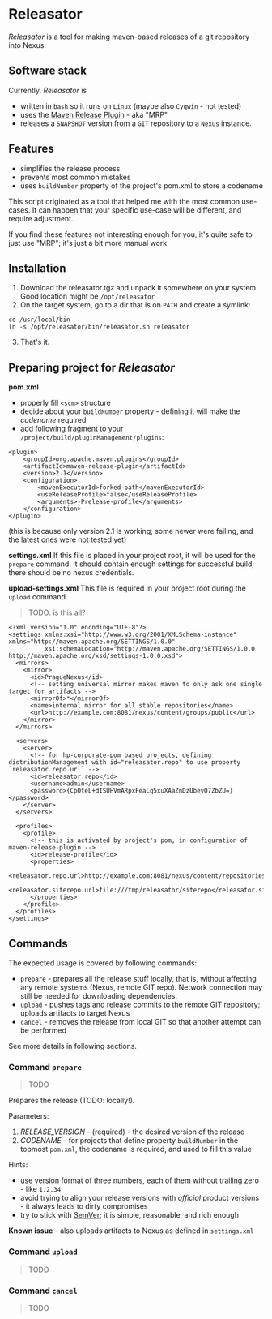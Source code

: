 # Releasator

*Releasator* is a tool for making maven-based releases of a git repository into Nexus.

## Software stack

Currently, *Releasator* is

* written in `bash` so it runs on `Linux` (maybe also `Cygwin` - not tested)
* uses the [Maven Release Plugin](http://maven.apache.org/maven-release/maven-release-plugin/) - aka "MRP"
* releases a `SNAPSHOT` version from a `GIT` repository to a `Nexus` instance.

## Features

* simplifies the release process
* prevents most common mistakes
* uses `buildNumber` property of the project's pom.xml to store a codename

This script originated as a tool that helped me with the most common use-cases.
It can happen that your specific use-case will be different, and require adjustment.

If you find these features not interesting enough for you, it's quite safe to just use "MRP"; it's just a bit more manual work

## Installation

1. Download the releasator.tgz and unpack it somewhere on your system. Good location might be `/opt/releasator`
2. On the target system, go to a dir that is on `PATH` and create a symlink:
```
cd /usr/local/bin
ln -s /opt/releasator/bin/releasator.sh releasator
```
3. That's it.

## Preparing project for *Releasator*

**pom.xml**
* properly fill `<scm>` structure
* decide about your `buildNumber` property - defining it will make the *codename* required
* add following fragment to your `/project/build/pluginManagement/plugins`:
```
<plugin>
    <groupId>org.apache.maven.plugins</groupId>
    <artifactId>maven-release-plugin</artifactId>
    <version>2.1</version>
    <configuration>
        <mavenExecutorId>forked-path</mavenExecutorId>
        <useReleaseProfile>false</useReleaseProfile>
        <arguments>-Prelease-profile</arguments>
    </configuration>
</plugin>
```
(this is because only version 2.1 is working; some newer were failing, and the latest ones were not tested yet)

**settings.xml**
If this file is placed in your project root, it will be used for the `prepare` command.
It should contain enough settings for successful build; there should be no nexus credentials.

**upload-settings.xml**
This file is required in your project root during the `upload` command.

> TODO: is this all?

```
<?xml version="1.0" encoding="UTF-8"?>
<settings xmlns:xsi="http://www.w3.org/2001/XMLSchema-instance" xmlns="http://maven.apache.org/SETTINGS/1.0.0"
          xsi:schemaLocation="http://maven.apache.org/SETTINGS/1.0.0 http://maven.apache.org/xsd/settings-1.0.0.xsd">
  <mirrors>
    <mirror>
      <id>PragueNexus</id>
      <!-- setting universal mirror makes maven to only ask one single target for artifacts -->
      <mirrorOf>*</mirrorOf>
      <name>internal mirror for all stable repositories</name>
      <url>http://example.com:8081/nexus/content/groups/public</url>
    </mirror>
  </mirrors>

  <servers>
    <server>
      <!-- for hp-corporate-pom based projects, defining distributionManagement with id="releasator.repo" to use property `releasator.repo.url` -->
      <id>releasator.repo</id>
      <username>admin</username>
      <password>{CpOteL+dISUHVmARpxFeaLq5xuXAaZnDzUbevO7ZbZU=}</password>
    </server>
  </servers>

  <profiles>
    <profile>
      <!-- this is activated by project's pom, in configuration of maven-release-plugin -->
      <id>release-profile</id>
      <properties>
        <releasator.repo.url>http://example.com:8081/nexus/content/repositories/releases</releasator.repo.url>
        <releasator.siterepo.url>file:///tmp/releasator/siterepo</releasator.siterepo.url>
      </properties>
    </profile>
  </profiles>
</settings>

```

## Commands

The expected usage is covered by following commands:

* `prepare` - prepares all the release stuff locally, that is, without affecting any remote systems (Nexus, remote GIT repo). Network connection may still be needed for downloading dependencies.
* `upload` - pushes tags and release commits to the remote GIT repository; uploads artifacts to target Nexus
* `cancel` - removes the release from local GIT so that another attempt can be performed

See more details in following sections.

### Command `prepare`

> TODO

Prepares the release (TODO: locally!).

Parameters:
1. *RELEASE_VERSION* - (required) - the desired version of the release
2. *CODENAME* - for projects that define property `buildNumber` in the topmost `pom.xml`, the codename is required, and used to fill this value

Hints:
* use version format of three numbers, each of them without trailing zero - like `1.2.34`
* avoid trying to align your release versions with *official* product versions - it always leads to dirty compromises
* try to stick with [SemVer](http://semver.org); it is simple, reasonable, and rich enough


**Known issue** - also uploads artifacts to Nexus as defined in `settings.xml`

### Command `upload`

> TODO

### Command `cancel`

> TODO
